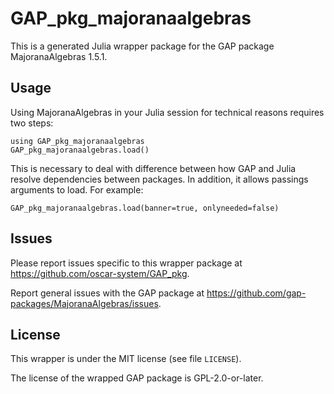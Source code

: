 # GAP_pkg_majoranaalgebras

This is a generated Julia wrapper package for the GAP package MajoranaAlgebras 1.5.1.

## Usage

Using MajoranaAlgebras in your Julia session for technical reasons requires two steps:

    using GAP_pkg_majoranaalgebras
    GAP_pkg_majoranaalgebras.load()

This is necessary to deal with difference between how GAP and Julia
resolve dependencies between packages. In addition, it allows passings
arguments to load. For example:

    GAP_pkg_majoranaalgebras.load(banner=true, onlyneeded=false)

## Issues

Please report issues specific to this wrapper package at <https://github.com/oscar-system/GAP_pkg>.

Report general issues with the GAP package at <https://github.com/gap-packages/MajoranaAlgebras/issues>.

## License

This wrapper is under the MIT license (see file `LICENSE`).

The license of the wrapped GAP package is GPL-2.0-or-later.
